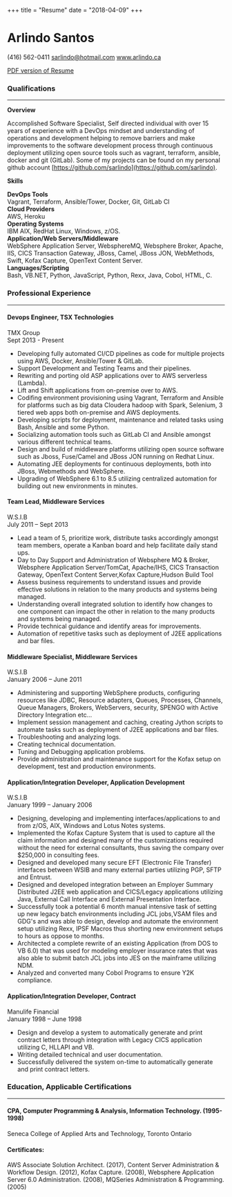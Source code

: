 +++
title = "Resume"
date = "2018-04-09"
+++

# Arlindo Santos
(416) 562-0411 sarlindo@hotmail.com www.arlindo.ca

[PDF version of Resume](../pdf/resume.pdf)

### Qualifications
***

**Overview**

Accomplished Software Specialist, Self directed individual with over 15 years of experience with a DevOps mindset and understanding of operations and development helping to remove barriers and make improvements to the software development process through continuous deployment utilizing open source tools such as vagrant, terraform, ansible, docker and git (GitLab). Some of my projects can be found on my personal github account [https://github.com/sarlindo](https://github.com/sarlindo).

**Skills**

**DevOps Tools**  
Vagrant, Terraform, Ansible/Tower, Docker, Git, GitLab CI  
**Cloud Providers**  
AWS, Heroku  
**Operating Systems**  
IBM AIX, RedHat Linux, Windows, z/OS.  
**Application/Web Servers/Middleware**  
WebSphere Application Server, WebsphereMQ, Websphere Broker, Apache, IIS, CICS Transaction Gateway, JBoss, Camel, JBoss JON, WebMethods, Swift, Kofax Capture, OpenText Content Server.  
**Languages/Scripting**  
Bash, VB.NET, Python, JavaScript, Python, Rexx, Java, Cobol, HTML, C.  

### Professional Experience
***

#### Devops Engineer, TSX Technologies

TMX Group  
Sept 2013 - Present

*   Developing fully automated CI/CD pipelines as code for multiple projects using AWS, Docker, Ansible/Tower & GitLab.
*   Support Development and Testing Teams and their pipelines.
*   Rewriting and porting old ASP applications over to AWS serverless (Lambda).
*   Lift and Shift applications from on-premise over to AWS.
*   Codifing environment provisioning using Vagrant, Terraform and Ansible for platforms such as big data Cloudera hadoop with Spark, Selenium, 3 tiered web apps both on-premise and AWS deployments.
*   Developing scripts for deployment, maintenance and related tasks using Bash, Ansible and some Python.
*   Socializing automation tools such as GitLab CI and Ansible amongst various different technical teams.
*   Design and build of middleware platforms utilizing open source software such as Jboss, Fuse/Camel and JBoss JON running on Redhat Linux.
*   Automating JEE deployments for continuous deployments, both into JBoss, Webmethods and WebSphere.
*   Upgrading of WebSphere 6.1 to 8.5 utilizing centralized automation for building out new environments in minutes.

#### Team Lead, Middleware Services

W.S.I.B  
July 2011 – Sept 2013

*   Lead a team of 5, prioritize work, distribute tasks accordingly amongst team members, operate a Kanban board and help facilitate daily stand ups.
*   Day to Day Support and Administration of Websphere MQ & Broker, Websphere Application Server/TomCat, Apache/IHS, CICS Transaction Gateway, OpenText Content Server,Kofax Capture,Hudson Build Tool
*   Assess business requirements to understand issues and provide effective solutions in relation to the many products and systems being managed. 
*   Understanding overall integrated solution to identify how changes to one component can impact the other in relation to the many products and systems being managed. 
*   Provide technical guidance and identify areas for improvements.
*   Automation of repetitive tasks such as deployment of J2EE applications and bar files.

#### Middleware Specialist, Middleware Services

W.S.I.B  
January 2006 – June 2011

*   Administering and supporting WebSphere products, configuring resources like JDBC, Resource adapters, Queues, Processes, Channels, Queue Managers, Brokers, WebServers, security, SPENGO with Active Directory Integration etc...
*   Implement session management and caching, creating Jython scripts to automate tasks such as deployment of J2EE applications and bar files.
*   Troubleshooting and analyzing logs.
*   Creating technical documentation.
*   Tuning and Debugging application problems.
*   Provide administration and maintenance support for the Kofax setup on development, test and production environments.

#### Application/Integration Developer, Application Development

W.S.I.B  
January 1999 – January 2006

*   Designing, developing and implementing interfaces/applications to and from z/OS, AIX, Windows and Lotus Notes systems.
*   Implemented the Kofax Capture System that is used to capture all the claim information and designed many of the customizations required without the need for external consultants, thus saving the company over $250,000 in consulting fees.
*   Designed and developed many secure EFT (Electronic File Transfer) interfaces between WSIB and many external parties utilizing PGP, SFTP and Entrust.
*   Designed and developed integration between an Employer Summary Distributed J2EE web application and CICS/Legacy applications utilizing Java, External Call Interface and External Presentation Interface.
*   Successfully took a potential 6 month manual intensive task of setting up new legacy batch environments including JCL jobs,VSAM files and GDG's and was able to design, develop and automate the environment setup utilizing Rexx, IPSF Macros thus shorting new environment setups to hours as oppose to months.
*   Architected a complete rewrite of an existing Application (from DOS to VB 6.0) that was used for modeling employer insurance rates that was also able to submit batch JCL jobs into JES on the mainframe utilizing NDM.
*   Analyzed and converted many Cobol Programs to ensure Y2K compliance.

#### Application/Integration Developer, Contract

Manulife Financial  
January 1998 – June 1998

* Design and develop a system to automatically generate and print contract letters through integration with Legacy CICS application utilizing C, HLLAPI and VB.
*  Writing detailed technical and user documentation.
*  Successfully delivered the system on-time to automatically generate and print contract letters.

### Education, Applicable Certifications
***

#### CPA, Computer Programming & Analysis, Information Technology. (1995-1998)

Seneca College of Applied Arts and Technology, Toronto Ontario

#### Certificates:
AWS Associate Solution Architect. (2017),
Content Server Administration & Workflow Design. (2012),
Kofax Capture. (2008),
Websphere Application Server 6.0 Administration. (2008),
MQSeries Administration & Programming. (2005)